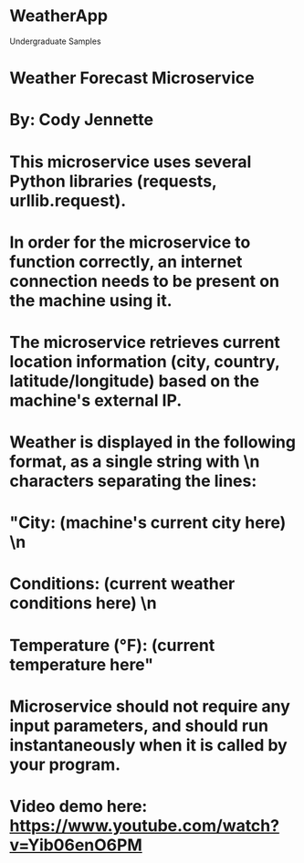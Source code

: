 # WeatherApp
Undergraduate Samples
# Weather Forecast Microservice
# By: Cody Jennette

# This microservice uses several Python libraries (requests, urllib.request).

# In order for the microservice to function correctly, an internet connection needs to be present on the machine using it.
# The microservice retrieves current location information (city, country, latitude/longitude) based on the machine's external IP.

# Weather is displayed in the following format, as a single string with \n characters separating the lines:

# "City: (machine's current city here) \n
# Conditions: (current weather conditions here) \n
# Temperature (°F): (current temperature here"

# Microservice should not require any input parameters, and should run instantaneously when it is called by your program.

# Video demo here: https://www.youtube.com/watch?v=Yib06enO6PM
